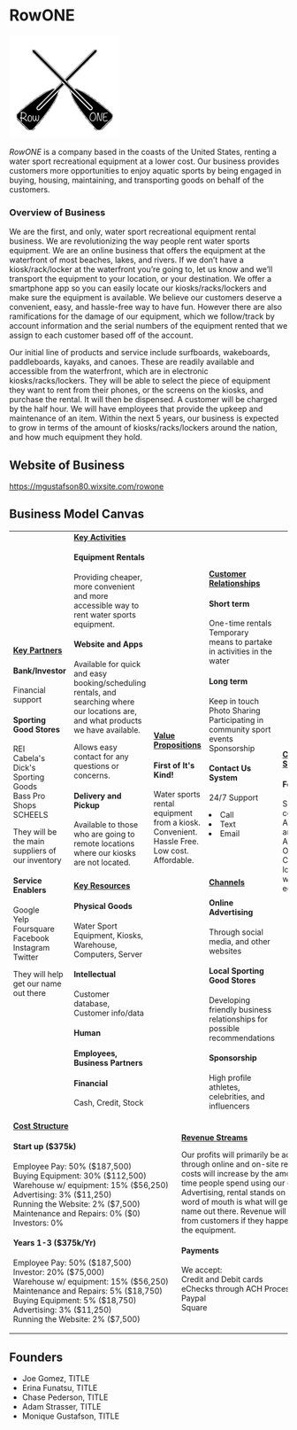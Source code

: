 # RowONE

![](IMG_78243.jpg)

*RowONE* is a company based in the coasts of the United States, renting a water sport recreational equipment at a lower cost. Our business provides customers more opportunities to enjoy aquatic sports by being engaged in buying, housing, maintaining, and transporting goods on behalf of the customers.

### Overview of Business

We are the first, and only, water sport recreational equipment rental business. We are revolutionizing the way people rent water sports equipment. We are an online business that offers the equipment at the waterfront of most beaches, lakes, and rivers.  If we don’t have a kiosk/rack/locker at the waterfront you’re going to, let us know and we’ll transport the equipment to your location, or your destination.  We offer a smartphone app so you can easily locate our kiosks/racks/lockers and make sure the equipment is available. We believe our customers deserve a convenient, easy, and hassle-free way to have fun. However there are also ramifications for the damage of our equipment, which we follow/track by account information and the serial numbers of the equipment rented that we assign to each customer based off of the account.


Our initial line of products and service include surfboards, wakeboards, paddleboards, kayaks, and canoes. These are readily available and accessible from the waterfront, which are in electronic kiosks/racks/lockers. They will be able to select the piece of equipment they want to rent from their phones, or the screens on the kiosks, and purchase the rental. It will then be dispensed. A customer will be charged by the half hour.  We will have employees that provide the upkeep and maintenance of an item.
Within the next 5 years, our business is expected to grow in terms of the amount of kiosks/racks/lockers around the nation, and how much equipment they hold.

## Website of Business
https://mgustafson80.wixsite.com/rowone

## Business Model Canvas

<table>
  <tr>
    <td rowspan="2">
      <b><a href="Key_Partners.md">Key Partners</a></b>
      <h4>  Bank/Investor  </h4>
        <p>Financial support<br>
      <h4>  Sporting Good Stores  </h4>
        <p>REI<br>
        Cabela's</br>
        Dick's Sporting Goods</br>
        Bass Pro Shops</br>
        SCHEELS</br>
          <p>They will be the main suppliers of our inventory</p>
      <h4>  Service Enablers  </h4>
        Google</br>
        Yelp</br>
        Foursquare</br>
        Facebook</br>
        Instagram</br>
        Twitter</br>
          <p>They will help get our name out there</p>
    </td>
    <td>
      <b><a href="Key_Activities.md">Key Activities</a></b>
      <h4>Equipment Rentals</h4>
      <p>Providing cheaper, more convenient and more accessible way to rent water sports equipment.<br>
      <h4>Website and Apps</h4>
      <p>Available for quick and easy booking/scheduling rentals, and searching where our locations are, and what products we have available.<br> 
      <p>Allows easy contact for any questions or concerns.<br>
      <h4>Delivery and Pickup</h4>
      <p>Available to those who are going to remote locations where our kiosks are not located.<br>
    </td>
    <td rowspan="2" colspan="2">
      <b><a href="Value_Propositions.md">Value Propositions</a></b>
      <h4>First of It's Kind!</h4>
      Water sports rental equipment from a kiosk.<br>
      Convenient.<br>
      Hassle Free.<br>
      Low cost. Affordable.<br></p>
      <br><br><br><br><br>
    </td>
    <td>
      <b><a href="Customer_Relationships.md">Customer Relationships</a></b>
      <h4>Short term</h4>
       <p>One-time rentals</br>
       Temporary means to partake in activities in the water</br>
      <h4>Long term</h4>
        Keep in touch<br> 
        Photo Sharing<br>
        Participating in community sport events<br>
        Sponsorship<br>
      <h4>Contact Us System</h4>
        <p> 24/7 Support <br>
          <li>Call</li>
          <li>Text</li>
          <li>Email</li>
    </td>
    <td rowspan="2">
      <b><a href="Customer_Segments.md">Customer Segments</a></b>
      <h4>For Anyone</h4>
      <p>Small/Niche community<br>
      Ages 18 and older<br>
      Active<br>
      Outdoorsy<br>
      Customers looking for water sport equipment<br>
    </td>
  </tr>
  <tr>
    <td>
      <b><a href="Key_Resources.md">Key Resources</a></b>
      <h4>Physical Goods</h4>
        <p>Water Sport Equipment, Kiosks, Warehouse, Computers, Server<br>
      <h4>Intellectual</h4>
        <p>Customer database, Customer info/data<br>
      <h4>Human<h4>
        <p>Employees, Business Partners 
      <h4>Financial</h4>
       <p>Cash, Credit, Stock<br>
   </td>
    <td>
      <b><a href="Channels.md">Channels</a></b>
      <h4>Online Advertising</h4>
      <p>Through social media, and other websites<br>
      <h4>Local Sporting Good Stores</h4>
      <p> Developing friendly business relationships for possible recommendations</p>
      <h4>Sponsorship</h4>
      <p>High profile athletes, celebrities, and influencers<br>
    </td>
  </tr>
  <tr>
    <td colspan="3">
      <b><a href="Financial_Plan.md">Cost Structure</a></b>
      <h4>Start up ($375k)</h4>
        <p>Employee Pay: 50% ($187,500)</br>
        Buying Equipment: 30% ($112,500)</br>
        Warehouse w/ equipment: 15% ($56,250)</br>
        Advertising: 3% ($11,250)</br>
        Running the Website: 2% ($7,500)</br>
        Maintenance and Repairs: 0% ($0)</br>
        Investors: 0%</br>
      <h4>Years 1-3 ($375k/Yr)</h4>
      <p>Employee Pay: 50% ($187,500)</br>
        Investor: 20% ($75,000)</br>
        Warehouse w/ equipment: 15% ($56,250)</br>
        Maintenance and Repairs: 5% ($18,750)</br>
        Buying Equipment: 5% ($18,750)</br>
        Advertising: 3% ($11,250)</br>
        Running the Website: 2% ($7,500)</br>      
</td>
    <td colspan="3">
      <b><a href="Financial_Plan.md">Revenue Streams</a></b>
      <p>Our profits will primarily be aquired through online and on-site rentals. Our costs will increase by the amount of time people spend using our equipment<br>
      Advertising, rental stands on site, and word of mouth is what will get our name out there. Revenue will also come from customers if they happen to break the equipment.<br>
  <h4>Payments</h4> <p>We accept:<br>
        Credit and Debit cards<br>
        eChecks through ACH Processing<br>
        Paypal<br>
        Square<br>
    </td>
  </tr>
</table>


## Founders
<!-- Team members -->
* Joe Gomez, TITLE
* Erina Funatsu, TITLE
* Chase Pederson, TITLE
* Adam Strasser, TITLE
* Monique Gustafson, TITLE
